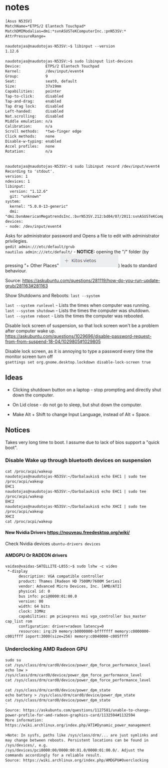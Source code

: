 # notes
```
[Asus N53SV]
MatchName=*ETPS/2 Elantech Touchpad*
MatchDMIModalias=dmi:*svnASUSTeKComputerInc.:pnN53SV:*
AttrPressureRange=

naudotojas@naudotojas-N53SV:~$ libinput --version
1.12.6

naudotojas@naudotojas-N53SV:~$ sudo libinput list-devices
Device:           ETPS/2 Elantech Touchpad
Kernel:           /dev/input/event4
Group:            9
Seat:             seat0, default
Size:             37x19mm
Capabilities:     pointer 
Tap-to-click:     disabled
Tap-and-drag:     enabled
Tap drag lock:    disabled
Left-handed:      disabled
Nat.scrolling:    disabled
Middle emulation: n/a
Calibration:      n/a
Scroll methods:   *two-finger edge 
Click methods:    none
Disable-w-typing: enabled
Accel profiles:   none
Rotation:         n/a
 
 
naudotojas@naudotojas-N53SV:~$ sudo libinput record /dev/input/event4
Recording to 'stdout'.
version: 1
ndevices: 1
libinput:
  version: "1.12.6"
  git: "unknown"
system:
  kernel: "5.0.0-13-generic"
  dmi: "dmi:bvnAmericanMegatrendsInc.:bvrN53SV.212:bd04/07/2011:svnASUSTeKComputerInc.:pnN53SV:pvr1.0:rvnASUSTeKComputerInc.:rnN53SV:rvr1.0:cvnASUSTeKComputerInc.:ct10:cvr1.0:"
devices:
- node: /dev/input/event4

```





Asks for administrator password and Opens a file to edit with administrator privilegies.  
`gedit admin:///etc/default/grub`  
`nautilus admin:///etc/default/` - **NOTICE:** opening the "/" folder (by pressing "+ Other Places" ![gd](./other-places.png)) leads to standard behaviour.  

Source: https://askubuntu.com/questions/281119/how-do-you-run-update-grub/281163#281163







Show Shutdowns and Reboots: `last --system`

`last --system runlevel` - Lists the times when computer was running.  
`last --system shutdown` - Lists the times the computer was shutdown.  
`last --system reboot` - Lists the times the computer was rebooted.  



Disable lock screen of suspension, so that lock screen won't be a problem after computer wake up.  
https://askubuntu.com/questions/1029696/disable-password-request-from-from-suspend-18-04/1029805#1029805

Disable lock screen, as it is annoying to type a password every time the monitor screen turn off  
`gsettings set org.gnome.desktop.lockdown disable-lock-screen true`



## Ideas
* Clicking shutdown button on a laptop - stop prompting and directly shut down the computer.  

* On Lid close - do not go to sleep, but shut down the computer.

* Make Alt + Shift to change Input Language, instead of Alt + Space.

## Notices
Takes very long time to boot. I assume due to lack of bios support a "quick boot".




### Disable Wake up through bluetooth devices on suspension
```
cat /proc/acpi/wakeup
naudotojas@naudotojas-N53SV:~/Darbalaukis$ echo EHC1 | sudo tee /proc/acpi/wakeup
EHC1
naudotojas@naudotojas-N53SV:~/Darbalaukis$ echo EHC1 | sudo tee /proc/acpi/wakeup
EHC2
naudotojas@naudotojas-N53SV:~/Darbalaukis$ echo XHCI | sudo tee /proc/acpi/wakeup
XHCI
cat /proc/acpi/wakeup
```
#### New Nvidia Drivers https://nouveau.freedesktop.org/wiki/
Check Nvidia devices `ubuntu-drivers devices`


#### AMDGPU Or RADEON drivers
 ```
vaidas@vaidas-SATELLITE-L855:~$ sudo lshw -c video
  *-display                 
       description: VGA compatible controller
       product: Thames [Radeon HD 7500M/7600M Series]
       vendor: Advanced Micro Devices, Inc. [AMD/ATI]
       physical id: 0
       bus info: pci@0000:01:00.0
       version: 00
       width: 64 bits
       clock: 33MHz
       capabilities: pm pciexpress msi vga_controller bus_master cap_list rom
       configuration: driver=radeon latency=0
       resources: irq:29 memory:b0000000-bfffffff memory:c0000000-c001ffff ioport:3000(size=256) memory:c0040000-c005ffff

```


### Underclocking AMD Radeon GPU

```
sudo su
cat /sys/class/drm/card0/device/power_dpm_force_performance_level
echo low > /sys/class/drm/card0/device/power_dpm_force_performance_level
cat /sys/class/drm/card0/device/power_dpm_force_performance_level

cat /sys/class/drm/card0/device/power_dpm_state
echo battery > /sys/class/drm/card0/device/power_dpm_state
cat /sys/class/drm/card0/device/power_dpm_state
`  
Source: https://askubuntu.com/questions/1127581/unable-to-change-power-profile-for-amd-radeon-graphics-card/1132594#1132594  
More information: https://wiki.archlinux.org/index.php/ATI#Dynamic_power_management  

>Note: In sysfs, paths like /sys/class/drm/... are just symlinks and may change between reboots. Persistent locations can be found in /sys/devices/, e.g. /sys/devices/pci0000:00/0000:00:01.0/0000:01:00.0/. Adjust the commands accordingly for a reliable result. 
Source: https://wiki.archlinux.org/index.php/AMDGPU#Overclocking




